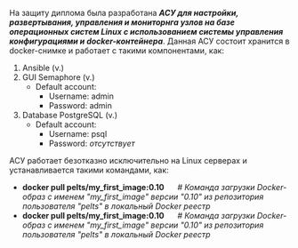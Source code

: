 На защиту диплома была разработана ***АСУ для настройки, развертывания, управления и мониторнга узлов на базе операционных систем Linux с использованием системы управления конфигурациями и docker-контейнера***. Данная АСУ состоит хранится в docker-снимке и работает с такими компонентами, как:
1. Ansible (v.)
2. GUI Semaphore (v.)
   - Default account:
     - Username: admin
     - Password: admin
3. Database PostgreSQL (v.)
   - Default account:
     - Username: psql
     - Password: *отсутствует*

АСУ работает безотказно исключительно на Linux серверах и устанавливается такими командами, как:
* **docker pull pelts/my_first_image:0.10**      *# Команда загрузки Docker-образ с именем "my_first_image" версии "0.10" из репозитория пользователя "pelts" в локальный Docker реестр*
* **docker pull pelts/my_first_image:0.10**      *# Команда загрузки Docker-образ с именем "my_first_image" версии "0.10" из репозитория пользователя "pelts" в локальный Docker реестр*
